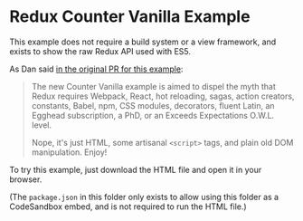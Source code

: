 # Redux Counter Vanilla Example

This example does not require a build system or a view framework, and exists to show the raw Redux API used with ES5.

As Dan said [in the original PR for this example]():

> The new Counter Vanilla example is aimed to dispel the myth that Redux requires Webpack, React, hot reloading, sagas, action creators, constants, Babel, npm, CSS modules, decorators, fluent Latin, an Egghead subscription, a PhD, or an Exceeds Expectations O.W.L. level.
>
> Nope, it's just HTML, some artisanal `<script>` tags, and plain old DOM manipulation. Enjoy!

To try this example, just download the HTML file and open it in your browser.

(The `package.json` in this folder only exists to allow using this folder as a CodeSandbox embed, and is not required
to run the HTML file.)
